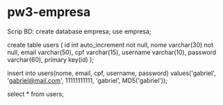 # pw3-empresa

Scrip BD:
create database empresa;
use empresa;

create table users (
	id int auto_increment not null,
    nome varchar(30) not null,
    email varchar(50),
    cpf varchar(15),
    username varchar(10),
    password varchar(60),
    primary key(id)
);

insert into users(nome, email, cpf, username, password) values('gabriel', 'gabriel@mail.com', 11111111111, 'gabriel', MD5('gabriel'));

select * from users;
